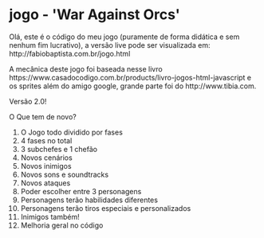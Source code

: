 # jogo - 'War Against Orcs'

<p>Olá, este é o código do meu jogo (puramente de forma didática e sem nenhum fim lucrativo), a versão live pode ser visualizada em: http://fabiobaptista.com.br/jogo.html </p>
<p>A mecânica deste jogo foi baseada nesse livro https://www.casadocodigo.com.br/products/livro-jogos-html-javascript e os sprites além do amigo google, grande parte foi do http://www.tibia.com.</p>
<p>Versão 2.0!</p>
<p>O Que tem de novo?</p>
<ol>
<li>O Jogo todo dividido por fases</li>
<li>4 fases no total</li>
<li>3 subchefes e 1 chefão</li>
<li>Novos cenários</li>
<li>Novos inimigos</li>
<li>Novos sons e soundtracks</li>
<li>Novos ataques</li>
<li>Poder escolher entre 3 personagens</li>
<li>Personagens terão habilidades diferentes</li>
<li>Personagens terão tiros especiais e personalizados</li>
<li>Inimigos também!</li>
<li>Melhoria geral no código</li>
</ol>
